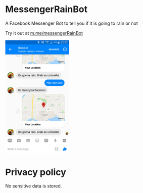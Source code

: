 # MessengerRainBot
A Facebook Messenger Bot to tell you if it is going to rain or not

Try it out at <a href="https://m.me/messengerRainBot">m.me/messengerRainBot</a>

<img src="https://raw.githubusercontent.com/PatMyron/MessengerRainBot/master/screenshot.png" alt="messenger rain bot screenshot" width="40%" height="auto">

# Privacy policy
No sensitive data is stored.
